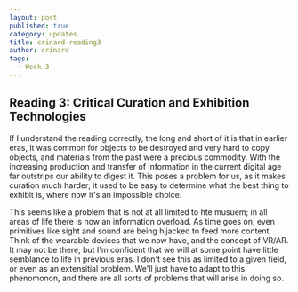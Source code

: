 ```yaml
---
layout: post
published: true
category: updates
title: crinard-reading3
author: crinard
tags:
  - Week 3
---
```

## Reading 3: Critical Curation and Exhibition Technologies
If I understand the reading correctly, the long and short of it is that in earlier eras, it was common for objects to be destroyed and very hard to copy objects, and materials from the past were a precious commodity. With the increasing production and transfer of information in the current digital age far outstrips our ability to digest it. This poses a problem for us, as it makes curation much harder; it used to be easy to determine what the best thing to exhibit is, where now it's an impossible choice. 

This seems like a problem that is not at all limited to hte musuem; in all areas of life there is now an information overload. As time goes on, even primitives like sight and sound are being hijacked to feed more content. Think of the wearable devices that we now have, and the concept of VR/AR. It may not be there, but I'm confident that we will at some point have little semblance to life in previous eras. I don't see this as limited to a given field, or even as an extensitial problem. We'll just have to adapt to this phenomonon, and there are all sorts of problems that will arise in doing so.